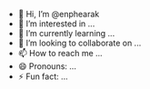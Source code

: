 - 👋 Hi, I’m @enphearak
- 👀 I’m interested in ...
- 🌱 I’m currently learning ...
- 💞️ I’m looking to collaborate on ...
- 📫 How to reach me ...
- 😄 Pronouns: ...
- ⚡ Fun fact: ...

<!---
enphearak/enphearak is a ✨ special ✨ repository because its `README.md` (this file) appears on your GitHub profile.
You can click the Preview link to take a look at your changes.
--->
